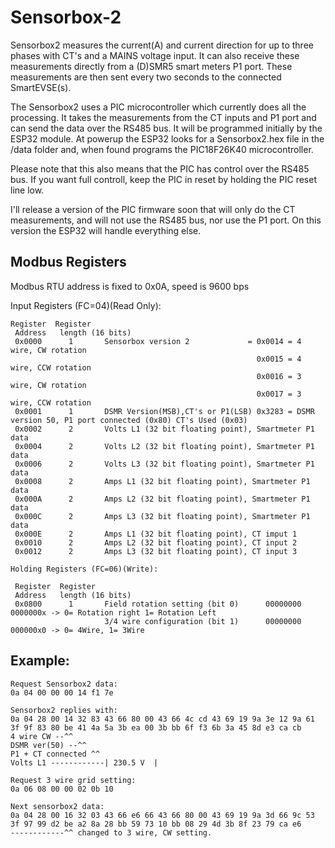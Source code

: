 # Sensorbox-2
Sensorbox2 measures the current(A) and current direction for up to three phases with CT's and a MAINS voltage input.
It can also receive these measurements directly from a (D)SMR5 smart meters P1 port.
These measurements are then sent every two seconds to the connected SmartEVSE(s).

The Sensorbox2 uses a PIC microcontroller which currently does all the processing. It takes the measurements from the CT inputs and P1 port and can send the data over the RS485 bus.
It will be programmed initially by the ESP32 module. At powerup the ESP32 looks for a Sensorbox2.hex file in the /data folder and, when found programs the PIC18F26K40 microcontroller.

Please note that this also means that the PIC has control over the RS485 bus. If you want full controll, keep the PIC in reset by holding the PIC reset line low.

I'll release a version of the PIC firmware soon that will only do the CT measurements, and will not use the RS485 bus, nor use the P1 port.
On this version the ESP32 will handle everything else.

## Modbus Registers

Modbus RTU address is fixed to 0x0A, speed is 9600 bps 

   
Input Registers (FC=04)(Read Only):
  
 

    Register  Register  
     Address   length (16 bits)
     0x0000      1       Sensorbox version 2             = 0x0014 = 4 wire, CW rotation
                                                           0x0015 = 4 wire, CCW rotation
                                                           0x0016 = 3 wire, CW rotation      
                                                           0x0017 = 3 wire, CCW rotation  
     0x0001      1       DSMR Version(MSB),CT's or P1(LSB) 0x3283 = DSMR version 50, P1 port connected (0x80) CT's Used (0x03)                    
     0x0002      2       Volts L1 (32 bit floating point), Smartmeter P1 data
     0x0004      2       Volts L2 (32 bit floating point), Smartmeter P1 data
     0x0006      2       Volts L3 (32 bit floating point), Smartmeter P1 data
     0x0008      2       Amps L1 (32 bit floating point), Smartmeter P1 data
     0x000A      2       Amps L2 (32 bit floating point), Smartmeter P1 data
     0x000C      2       Amps L3 (32 bit floating point), Smartmeter P1 data
     0x000E      2       Amps L1 (32 bit floating point), CT imput 1
     0x0010      2       Amps L2 (32 bit floating point), CT input 2
     0x0012      2       Amps L3 (32 bit floating point), CT input 3
    
    Holding Registers (FC=06)(Write):
    
     Register  Register  
     Address   length (16 bits) 
     0x0800      1       Field rotation setting (bit 0)      00000000 0000000x -> 0= Rotation right 1= Rotation Left
                         3/4 wire configuration (bit 1)      00000000 000000x0 -> 0= 4Wire, 1= 3Wire

## Example:

    Request Sensorbox2 data:
    0a 04 00 00 00 14 f1 7e
    
    Sensorbox2 replies with:
    0a 04 28 00 14 32 83 43 66 80 00 43 66 4c cd 43 69 19 9a 3e 12 9a 61 3f 9f 83 80 be 41 4a 5a 3b ea 00 3b bb 6f f3 6b 3a 45 8d e3 ca cb
    4 wire CW --^^
    DSMR ver(50) --^^
    P1 + CT connected ^^
    Volts L1 ------------| 230.5 V  |			 
    					 
    Request 3 wire grid setting:
    0a 06 08 00 00 02 0b 10		
    
    Next sensorbox2 data:
    0a 04 28 00 16 32 03 43 66 e6 66 43 66 80 00 43 69 19 9a 3d 66 9c 53 3f 97 99 d2 be a2 8a 28 bb 59 73 10 bb 08 29 4d 3b 8f 23 79 ca e6 			 
    ------------^^ changed to 3 wire, CW setting.







